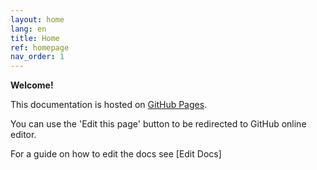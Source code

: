 ```yaml
---
layout: home
lang: en
title: Home
ref: homepage
nav_order: 1
---
```


**Welcome!**

This documentation is hosted on [GitHub Pages](https://pages.github.com/).

You can use the 'Edit this page' button to be redirected to GitHub online editor.

For a guide on how to edit the docs see [Edit Docs]

